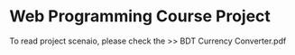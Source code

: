 # Web Programming Course Project
To read project scenaio, please check the >> BDT Currency Converter.pdf
